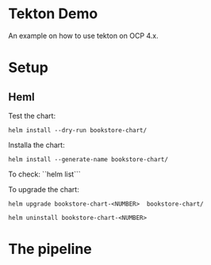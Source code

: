 # Tekton Demo

An example on how to use tekton on OCP 4.x.

# Setup

## Heml

Test the chart:

```helm install --dry-run bookstore-chart/```

Installa the chart:

```helm install --generate-name bookstore-chart/```

To check:
``helm list```

To upgrade the chart:

```helm upgrade bookstore-chart-<NUMBER>  bookstore-chart/```

```helm uninstall bookstore-chart-<NUMBER>```

# The pipeline